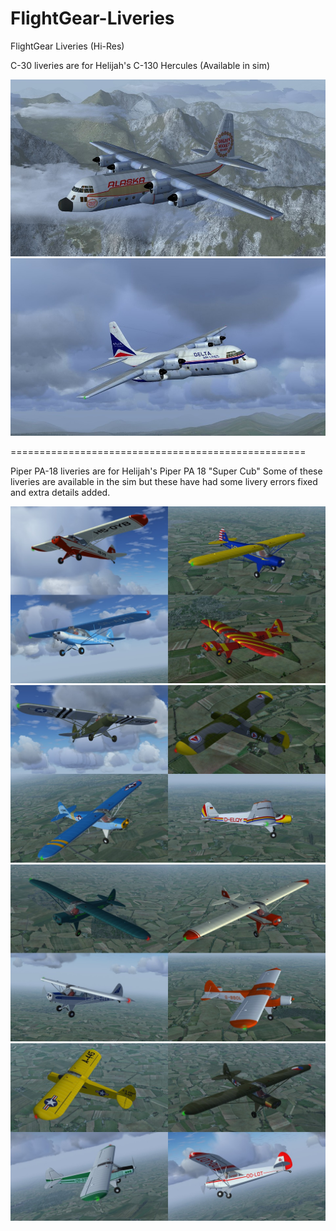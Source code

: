 # FlightGear-Liveries
FlightGear Liveries (Hi-Res)

C-30 liveries are for Helijah's C-130 Hercules (Available in sim)

![C-130_Alaska](Screenshots/C-130-Alaska.jpg)
![C-130_Delta](Screenshots/C-130-Delta.jpg)

===================================================

Piper PA-18 liveries are for Helijah's Piper PA 18 "Super Cub"
Some of these liveries are available in the sim but these have had some livery errors fixed and extra details added.

![s-cub1](Screenshots/s-cub1.jpg)
![s-cub2](Screenshots/s-cub2.jpg)
![s-cub3](Screenshots/s-cub3.jpg)
![s-cub4](Screenshots/s-cub4.jpg)